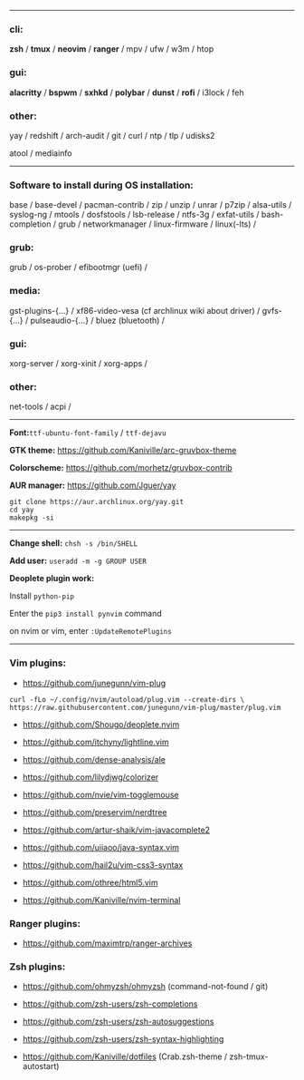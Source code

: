
---
### cli:
**zsh** / **tmux** / **neovim** / **ranger** / mpv / ufw / w3m / htop

### gui:
**alacritty** / **bspwm** / **sxhkd** / **polybar** / **dunst** / **rofi** / i3lock / feh 

### other:
yay / redshift / arch-audit / git / curl / ntp / tlp / udisks2

atool / mediainfo 

---
### Software to install during OS installation:
base / base-devel / pacman-contrib / zip / unzip / unrar / p7zip / alsa-utils / syslog-ng / mtools / dosfstools / lsb-release / ntfs-3g / exfat-utils / bash-completion / grub / networkmanager / linux-firmware / linux(-lts) /

### grub:
grub / os-prober / efibootmgr (uefi) /

### media:
gst-plugins-{...} / xf86-video-vesa (cf archlinux wiki about driver) / gvfs-{...} / pulseaudio-{...} / bluez (bluetooth) /

### gui:
xorg-server / xorg-xinit / xorg-apps / 

### other:
net-tools / acpi /

---
**Font:**`ttf-ubuntu-font-family` / `ttf-dejavu`

**GTK theme:** https://github.com/Kaniville/arc-gruvbox-theme

**Colorscheme:** https://github.com/morhetz/gruvbox-contrib

**AUR manager:** https://github.com/Jguer/yay
```
git clone https://aur.archlinux.org/yay.git
cd yay
makepkg -si
```

---
**Change shell:** `chsh -s /bin/SHELL`

**Add user:** `useradd -m -g GROUP USER`

**Deoplete plugin work:**

Install `python-pip`

Enter the `pip3 install pynvim` command 

on nvim or vim, enter `:UpdateRemotePlugins`

---
### Vim plugins:
- https://github.com/junegunn/vim-plug
```
curl -fLo ~/.config/nvim/autoload/plug.vim --create-dirs \
https://raw.githubusercontent.com/junegunn/vim-plug/master/plug.vim
```

- https://github.com/Shougo/deoplete.nvim

- https://github.com/itchyny/lightline.vim

- https://github.com/dense-analysis/ale

- https://github.com/lilydjwg/colorizer

- https://github.com/nvie/vim-togglemouse

- https://github.com/preservim/nerdtree

- https://github.com/artur-shaik/vim-javacomplete2

- https://github.com/uiiaoo/java-syntax.vim

- https://github.com/hail2u/vim-css3-syntax

- https://github.com/othree/html5.vim

- https://github.com/Kaniville/nvim-terminal

### Ranger plugins:
- https://github.com/maximtrp/ranger-archives

### Zsh plugins:
- https://github.com/ohmyzsh/ohmyzsh 
(command-not-found / git)

- https://github.com/zsh-users/zsh-completions

- https://github.com/zsh-users/zsh-autosuggestions 

- https://github.com/zsh-users/zsh-syntax-highlighting

- https://github.com/Kaniville/dotfiles
(Crab.zsh-theme / zsh-tmux-autostart)
